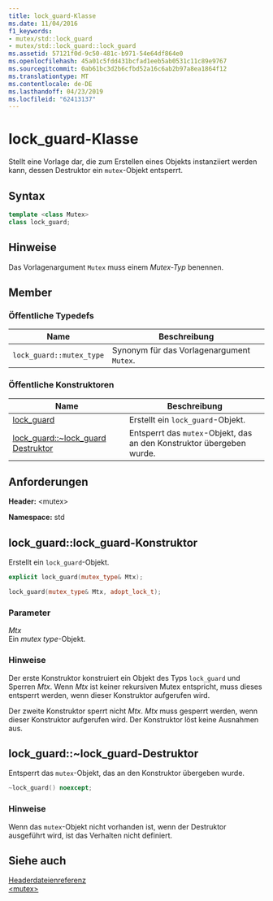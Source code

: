 ```yaml
---
title: lock_guard-Klasse
ms.date: 11/04/2016
f1_keywords:
- mutex/std::lock_guard
- mutex/std::lock_guard::lock_guard
ms.assetid: 57121f0d-9c50-481c-b971-54e64df864e0
ms.openlocfilehash: 45a01c5fdd431bcfad1eeb5ab0531c11c89e9767
ms.sourcegitcommit: 0ab61bc3d2b6cfbd52a16c6ab2b97a8ea1864f12
ms.translationtype: MT
ms.contentlocale: de-DE
ms.lasthandoff: 04/23/2019
ms.locfileid: "62413137"
---
```

# <a name="lockguard-class"></a>lock_guard-Klasse

Stellt eine Vorlage dar, die zum Erstellen eines Objekts instanziiert werden kann, dessen Destruktor ein `mutex`-Objekt entsperrt.

## <a name="syntax"></a>Syntax

```cpp
template <class Mutex>
class lock_guard;
```

## <a name="remarks"></a>Hinweise

Das Vorlagenargument `Mutex` muss einem *Mutex-Typ* benennen.

## <a name="members"></a>Member

### <a name="public-typedefs"></a>Öffentliche Typedefs

|Name|Beschreibung|
|----------|-----------------|
|`lock_guard::mutex_type`|Synonym für das Vorlagenargument `Mutex`.|

### <a name="public-constructors"></a>Öffentliche Konstruktoren

|Name|Beschreibung|
|----------|-----------------|
|[lock_guard](#lock_guard)|Erstellt ein `lock_guard`-Objekt.|
|[lock_guard::~lock_guard Destruktor](#dtorlock_guard_destructor)|Entsperrt das `mutex`-Objekt, das an den Konstruktor übergeben wurde.|

## <a name="requirements"></a>Anforderungen

**Header:** \<mutex>

**Namespace:** std

## <a name="lock_guard"></a> lock_guard::lock_guard-Konstruktor

Erstellt ein `lock_guard`-Objekt.

```cpp
explicit lock_guard(mutex_type& Mtx);

lock_guard(mutex_type& Mtx, adopt_lock_t);
```

### <a name="parameters"></a>Parameter

*Mtx*<br/>
Ein *mutex type*-Objekt.

### <a name="remarks"></a>Hinweise

Der erste Konstruktor konstruiert ein Objekt des Typs `lock_guard` und Sperren *Mtx*. Wenn *Mtx* ist keiner rekursiven Mutex entspricht, muss dieses entsperrt werden, wenn dieser Konstruktor aufgerufen wird.

Der zweite Konstruktor sperrt nicht *Mtx*. *Mtx* muss gesperrt werden, wenn dieser Konstruktor aufgerufen wird. Der Konstruktor löst keine Ausnahmen aus.

## <a name="dtorlock_guard_destructor"></a> lock_guard::~lock_guard-Destruktor

Entsperrt das `mutex`-Objekt, das an den Konstruktor übergeben wurde.

```cpp
~lock_guard() noexcept;
```

### <a name="remarks"></a>Hinweise

Wenn das `mutex`-Objekt nicht vorhanden ist, wenn der Destruktor ausgeführt wird, ist das Verhalten nicht definiert.

## <a name="see-also"></a>Siehe auch

[Headerdateienreferenz](../standard-library/cpp-standard-library-header-files.md)<br/>
[\<mutex>](../standard-library/mutex.md)<br/>
